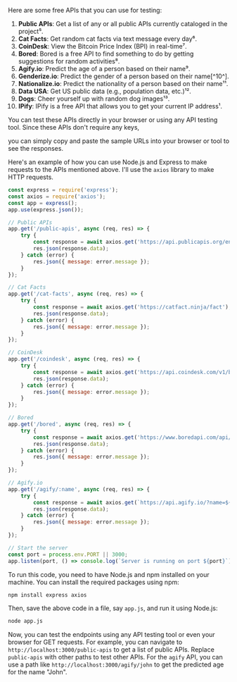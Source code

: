 Here are some free APIs that you can use for testing:

1. **Public APIs**: Get a list of any or all public APIs currently cataloged in the project⁵.
2. **Cat Facts**: Get random cat facts via text message every day⁶.
3. **CoinDesk**: View the Bitcoin Price Index (BPI) in real-time⁷.
4. **Bored**: Bored is a free API to find something to do by getting suggestions for random activities⁸.
5. **Agify.io**: Predict the age of a person based on their name⁹.
6. **Genderize.io**: Predict the gender of a person based on their name[^10^].
7. **Nationalize.io**: Predict the nationality of a person based on their name¹¹.
8. **Data USA**: Get US public data (e.g., population data, etc.)¹².
9. **Dogs**: Cheer yourself up with random dog images¹³.
10. **IPify**: IPify is a free API that allows you to get your current IP address¹.

You can test these APIs directly in your browser or using any API testing tool. Since these APIs don't require any keys, 

you can simply copy and paste the sample URLs into your browser or tool to see the responses.

Here's an example of how you can use Node.js and Express to make requests to the APIs mentioned above. I'll use the `axios` library to make HTTP requests.

```javascript
const express = require('express');
const axios = require('axios');
const app = express();
app.use(express.json());

// Public APIs
app.get('/public-apis', async (req, res) => {
    try {
        const response = await axios.get('https://api.publicapis.org/entries');
        res.json(response.data);
    } catch (error) {
        res.json({ message: error.message });
    }
});

// Cat Facts
app.get('/cat-facts', async (req, res) => {
    try {
        const response = await axios.get('https://catfact.ninja/fact');
        res.json(response.data);
    } catch (error) {
        res.json({ message: error.message });
    }
});

// CoinDesk
app.get('/coindesk', async (req, res) => {
    try {
        const response = await axios.get('https://api.coindesk.com/v1/bpi/currentprice.json');
        res.json(response.data);
    } catch (error) {
        res.json({ message: error.message });
    }
});

// Bored
app.get('/bored', async (req, res) => {
    try {
        const response = await axios.get('https://www.boredapi.com/api/activity');
        res.json(response.data);
    } catch (error) {
        res.json({ message: error.message });
    }
});

// Agify.io
app.get('/agify/:name', async (req, res) => {
    try {
        const response = await axios.get(`https://api.agify.io/?name=${req.params.name}`);
        res.json(response.data);
    } catch (error) {
        res.json({ message: error.message });
    }
});

// Start the server
const port = process.env.PORT || 3000;
app.listen(port, () => console.log(`Server is running on port ${port}`));
```

To run this code, you need to have Node.js and npm installed on your machine. You can install the required packages using npm:

```bash
npm install express axios
```

Then, save the above code in a file, say `app.js`, and run it using Node.js:

```bash
node app.js
```

Now, you can test the endpoints using any API testing tool or even your browser for GET requests. For example, you can navigate to `http://localhost:3000/public-apis` to get a list of public APIs. Replace `public-apis` with other paths to test other APIs. For the `agify` API, 
you can use a path like `http://localhost:3000/agify/john` to get the predicted age for the name "John".
